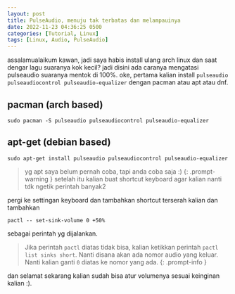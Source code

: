 ```yaml
---
layout: post
title: PulseAudio, menuju tak terbatas dan melampauinya
date: 2022-11-23 04:36:25 0500
categories: [Tutorial, Linux]
tags: [Linux, Audio, PulseAudio]
---
```


assalamualaikum kawan, jadi saya habis install ulang arch linux dan saat dengar lagu suaranya kok kecil?
jadi disini ada caranya mengatasi pulseaudio suaranya mentok di 100%.
oke, pertama kalian install 
`pulseaudio pulseaudiocontrol pulseaudio-equalizer`
dengan pacman atau apt atau dnf.
## pacman  (arch based)
```terminal
sudo pacman -S pulseaudio pulseaudiocontrol pulseaudio-equalizer
```
## apt-get  (debian based)
```terminal
sudo apt-get install pulseaudio pulseaudiocontrol pulseaudio-equalizer
```
> yg apt saya belum pernah coba, tapi anda coba saja :)
{: .prompt-warning }
setelah itu kalian buat shortcut keyboard agar kalian nanti tdk ngetik perintah banyak2

pergi ke settingan keyboard dan tambahkan shortcut terserah kalian dan 
tambahkan
```
pactl -- set-sink-volume 0 +50%
```
sebagai perintah yg dijalankan.

> Jika perintah `pactl` diatas tidak bisa, kalian ketikkan perintah `pactl list sinks short`. Nanti disana akan ada nomor audio yang keluar. Nanti kalian ganti `0` diatas ke nomor yang ada.
{: .prompt-info }

dan selamat sekarang kalian sudah bisa atur volumenya sesuai keinginan kalian :).
